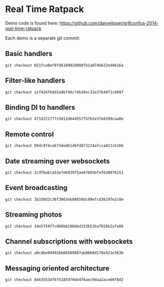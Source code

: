 # Real Time Ratpack

Demo code is found here: https://github.com/danveloper/gr8confus-2014-real-time-ratpack

Each demo is a separate git commit:

## Basic handlers

    git checkout 021fca0ef8fd610902d008fb1a074b622ed4b16a

## Filter-like handlers

    git checkout a1f424fbdd1a9b749c7db20ec32e37b40f1c8997

## Binding DI to handlers

    git checkout 471d221777c5012d644557f57b2e37e8399caa0e

## Remote control

    git checkout 00dc974ca673dedb1d6fd873224afcca021cb166

## Date streaming over websockets

    git checkout 3cdf6abca53e7e6839f5ae67685bfef638876151

## Event broadcasting

    git checkout 3b330d2c36f3063eb86658dc99efcd36197e2c8e

## Streaming photos

    git checkout 14e5759f7c086b819bbbd333b52baf026b2a7e86

## Channel subscriptions with websockets

    git checkout a0c4be094016b66509887ab8668d178e421e363b

## Messaging oriented architecture

    git checkout 84635534f6f5185979eb4f6aec9daa2ace60f8d2
